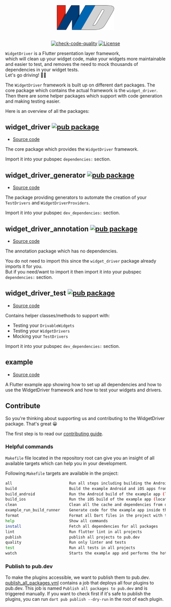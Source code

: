 <div align="center">
  <img src="https://github.com/bmw-tech/widget_driver/blob/master/widget_driver/doc/resources/widget_driver_logo.png?raw=true" width="180">
</div>
<br>
<div align="center">

[![check-code-quality](https://github.com/bmw-tech/widget_driver/actions/workflows/check-code-quality.yml/badge.svg?branch=master)](https://github.com/bmw-tech/widget_driver/actions/workflows/check-code-quality.yml)
[![License](https://img.shields.io/badge/license-MIT-purple.svg)](LICENSE)
</div>

`WidgetDriver` is a Flutter presentation layer framework,  
which will clean up your widget code, make your widgets more maintainable and easier to test, and removes the need to mock thousands of dependencies in your widget tests.  
Let's go driving! 🚙💨

The `WidgetDriver` framework is built up on different dart packages. The core package which contains the actual framework is the `widget_driver`. Then there are some helper packages which support with code generation and making testing easier.

Here is an overview of all the packages:

## widget_driver  [![pub package](https://img.shields.io/pub/v/widget_driver.svg)](https://pub.dev/packages/widget_driver)

- [Source code](widget_driver)

The core package which provides the `WidgetDriver` framework.

Import it into your pubspec `dependencies:` section.

## widget_driver_generator [![pub package](https://img.shields.io/pub/v/widget_driver_generator.svg)](https://pub.dev/packages/widget_driver_generator)

- [Source code](widget_driver_generator)

The package providing generators to automate the creation of your `TestDrivers` and `WidgetDriverProviders`.

Import it into your pubspec `dev_dependencies:` section.

## widget_driver_annotation [![pub package](https://img.shields.io/pub/v/widget_driver_annotation.svg)](https://pub.dev/packages/widget_driver_annotation)

- [Source code](widget_driver_annotation)

The annotation package which has no dependencies.  

You do not need to import this since the `widget_driver` package already imports it for you.  
But if you need/want to import it then import it into your pubspec `dependencies:` section.

## widget_driver_test [![pub package](https://img.shields.io/pub/v/widget_driver_test.svg)](https://pub.dev/packages/widget_driver_test)

- [Source code](widget_driver_test)

Contains helper classes/methods to support with:

- Testing your `DrivableWidgets`
- Testing your `WidgetDrivers`
- Mocking your `TestDrivers`

Import it into your pubspec `dev_dependencies:` section.

## example

- [Source code](widget_driver/example)

A Flutter example app showing how to set up all dependencies and how to use the WidgetDriver framework and how to test your widgets and drivers.

## Contribute

So you're thinking about supporting us and contributing to the WidgetDriver package. That's great 😀

The first step is to read our [contributing guide](CONTRIBUTING.md).

### Helpful commands

`Makefile` file located in the repository root can give you an insight of all available targets which can help you in your development.

Following `Makefile` targets are available in the project:

```bash
all                         Run all steps including building the Android and iOS
build                       Build the example Android and iOS apps from the widget_driver package
build_android               Run the Android build of the example app (located inside `widget_driver/example`) without deploying to any device
build_ios                   Run the iOS build of the example app (located inside `widget_driver/example`) without deploying to any device
clean                       Clean all the cache and dependencies from dart modules.
example_run_build_runner    Generate code for the example app inside the widget_driver folder.
format                      Format all Dart files in the project with the line length set to 120
help                        Show all commands
install                     Fetch all dependencies for all packages
lint                        Run flutter lint in all projects
publish                     publish all projects to pub.dev
quality                     Run only linter and tests
test                        Run all tests in all projects
watch                       Starts the example app and performs the hot reload in case of any change

```

### Publish to pub.dev

To make the plugins accessible, we want to publish them to pub.dev. [publish_all_packages.yml](.github/workflows/publish_all_packages.yml) contains a job that deploys all four plugins to pub.dev. This job is named `Publish all packages to pub.dev` and is triggered manually. If you want to check first if it's safe to publish the plugins, you can run `dart pub publish --dry-run` in the root of each plugin.  
